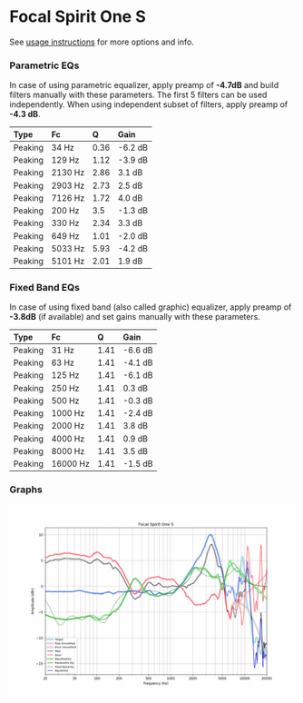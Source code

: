 # Focal Spirit One S
See [usage instructions](https://github.com/jaakkopasanen/AutoEq#usage) for more options and info.

### Parametric EQs
In case of using parametric equalizer, apply preamp of **-4.7dB** and build filters manually
with these parameters. The first 5 filters can be used independently.
When using independent subset of filters, apply preamp of **-4.3 dB**.

| Type    | Fc      |    Q | Gain    |
|:--------|:--------|:-----|:--------|
| Peaking | 34 Hz   | 0.36 | -6.2 dB |
| Peaking | 129 Hz  | 1.12 | -3.9 dB |
| Peaking | 2130 Hz | 2.86 | 3.1 dB  |
| Peaking | 2903 Hz | 2.73 | 2.5 dB  |
| Peaking | 7126 Hz | 1.72 | 4.0 dB  |
| Peaking | 200 Hz  | 3.5  | -1.3 dB |
| Peaking | 330 Hz  | 2.34 | 3.3 dB  |
| Peaking | 649 Hz  | 1.01 | -2.0 dB |
| Peaking | 5033 Hz | 5.93 | -4.2 dB |
| Peaking | 5101 Hz | 2.01 | 1.9 dB  |

### Fixed Band EQs
In case of using fixed band (also called graphic) equalizer, apply preamp of **-3.8dB**
(if available) and set gains manually with these parameters.

| Type    | Fc       |    Q | Gain    |
|:--------|:---------|:-----|:--------|
| Peaking | 31 Hz    | 1.41 | -6.6 dB |
| Peaking | 63 Hz    | 1.41 | -4.1 dB |
| Peaking | 125 Hz   | 1.41 | -6.1 dB |
| Peaking | 250 Hz   | 1.41 | 0.3 dB  |
| Peaking | 500 Hz   | 1.41 | -0.3 dB |
| Peaking | 1000 Hz  | 1.41 | -2.4 dB |
| Peaking | 2000 Hz  | 1.41 | 3.8 dB  |
| Peaking | 4000 Hz  | 1.41 | 0.9 dB  |
| Peaking | 8000 Hz  | 1.41 | 3.5 dB  |
| Peaking | 16000 Hz | 1.41 | -1.5 dB |

### Graphs
![](./Focal%20Spirit%20One%20S.png)